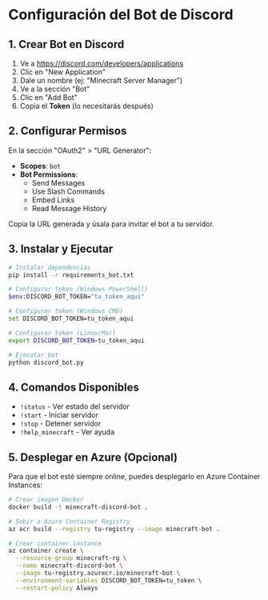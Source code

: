 # Configuración del Bot de Discord

## 1. Crear Bot en Discord

1. Ve a https://discord.com/developers/applications
2. Clic en "New Application"
3. Dale un nombre (ej: "Minecraft Server Manager")
4. Ve a la sección "Bot"
5. Clic en "Add Bot"
6. Copia el **Token** (lo necesitarás después)

## 2. Configurar Permisos

En la sección "OAuth2" > "URL Generator":
- **Scopes**: `bot`
- **Bot Permissions**: 
  - Send Messages
  - Use Slash Commands
  - Embed Links
  - Read Message History

Copia la URL generada y úsala para invitar el bot a tu servidor.

## 3. Instalar y Ejecutar

```bash
# Instalar dependencias
pip install -r requirements_bot.txt

# Configurar token (Windows PowerShell)
$env:DISCORD_BOT_TOKEN="tu_token_aqui"

# Configurar token (Windows CMD)
set DISCORD_BOT_TOKEN=tu_token_aqui

# Configurar token (Linux/Mac)
export DISCORD_BOT_TOKEN=tu_token_aqui

# Ejecutar bot
python discord_bot.py
```

## 4. Comandos Disponibles

- `!status` - Ver estado del servidor
- `!start` - Iniciar servidor
- `!stop` - Detener servidor  
- `!help_minecraft` - Ver ayuda

## 5. Desplegar en Azure (Opcional)

Para que el bot esté siempre online, puedes desplegarlo en Azure Container Instances:

```bash
# Crear imagen Docker
docker build -t minecraft-discord-bot .

# Subir a Azure Container Registry
az acr build --registry tu-registry --image minecraft-bot .

# Crear container instance
az container create \
  --resource-group minecraft-rg \
  --name minecraft-discord-bot \
  --image tu-registry.azurecr.io/minecraft-bot \
  --environment-variables DISCORD_BOT_TOKEN=tu_token \
  --restart-policy Always
```